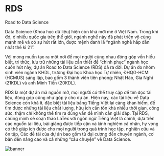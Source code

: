 # RDS
Road to Data Science

Data Science (Khoa học dữ liệu) hiện còn khá mới mẻ ở Việt Nam. Trong khi đó, ở nhiều quốc gia trên thế giới, ngành nghề này đã phát triển vô cùng mạnh mẽ và có sự hút rất lớn, được mệnh danh là “ngành nghề hấp dẫn nhất thế kỉ 21”.

Với mong muốn tạo ra một nơi để mọi người cùng nhau đóng góp vốn hiểu biết, tri thức, lưu trữ những tài liệu cần thiết để “chinh phục” ngành học cuốn hút này, dự án Road to Data Science (RDS) đã ra đời. Dự án do nhóm sinh viên ngành KHDL, trường Đại học Khoa học Tự nhiên, ĐHQG-HCM (HCMUS) sáng lập, bao gồm 3 thành viên tiên phong: Nhật Hào, Gia Nghi (21KDL) và anh Minh Tiến (20KDL).

RDS là một dự án mã nguồn mở, mọi người có thể truy cập để tìm đọc tài liệu, đóng góp cũng như góp ý cho dự án. Hiện nay, các tài liệu về Data Science còn khá ít, đặc biệt tài liệu bằng Tiếng Việt lại càng khan hiếm, để tìm được những tài liệu chất lượng, hữu ích cần tốn khá nhiều thời gian, công sức, thậm chí không thể tìm ra đúng vấn đề mình cần giải đáp. Tại RDS, chúng mình sẽ soạn thảo LaTex với ngôn ngữ Tiếng Việt là chính, dựa trên các nguồn tài liệu, bài giảng được tiếp cận và kinh nghiệm cá nhân, hy vọng có thể giúp ích được cho mọi người trong quá trình học tập, nghiên cứu và ôn tập. Các đề tài của dự án bao gồm từ đại cương đến chuyên ngành, cơ bản đến nâng cao và cả những “câu chuyện” về Data Science.

![banner](ROAD_to_DATA_SCIENCE.png)
